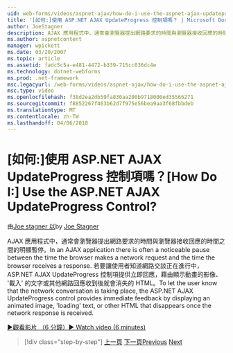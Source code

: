 ```yaml
---
uid: web-forms/videos/aspnet-ajax/how-do-i-use-the-aspnet-ajax-updateprogress-control
title: '[如何:]使用 ASP.NET AJAX UpdateProgress 控制項嗎？ | Microsoft Docs'
author: JoeStagner
description: AJAX 應用程式中，通常會瀏覽器提出網路要求的時間與瀏覽器接收回應的時間之間的明顯暫停。 T...
ms.author: aspnetcontent
manager: wpickett
ms.date: 03/20/2007
ms.topic: article
ms.assetid: fadc5c5a-e481-4472-b339-715cc036dc4e
ms.technology: dotnet-webforms
ms.prod: .net-framework
msc.legacyurl: /web-forms/videos/aspnet-ajax/how-do-i-use-the-aspnet-ajax-updateprogress-control
msc.type: video
ms.openlocfilehash: f38d2ea2db59fa830aa200b9718000ed35566271
ms.sourcegitcommit: f8852267f463b62d7f975e56bea9aa3f68fbbdeb
ms.translationtype: MT
ms.contentlocale: zh-TW
ms.lasthandoff: 04/06/2018
---
```

<a name="how-do-i-use-the-aspnet-ajax-updateprogress-control"></a><span data-ttu-id="aa51c-105">[如何:]使用 ASP.NET AJAX UpdateProgress 控制項嗎？</span><span class="sxs-lookup"><span data-stu-id="aa51c-105">[How Do I:] Use the ASP.NET AJAX UpdateProgress Control?</span></span>
====================
<span data-ttu-id="aa51c-106">由[Joe stagner 以](https://github.com/JoeStagner)</span><span class="sxs-lookup"><span data-stu-id="aa51c-106">by [Joe Stagner](https://github.com/JoeStagner)</span></span>

<span data-ttu-id="aa51c-107">AJAX 應用程式中，通常會瀏覽器提出網路要求的時間與瀏覽器接收回應的時間之間的明顯暫停。</span><span class="sxs-lookup"><span data-stu-id="aa51c-107">In an AJAX application there is often a noticeable pause between the time the browser makes a network request and the time the browser receives a response.</span></span> <span data-ttu-id="aa51c-108">若要讓使用者知道網路交談正在進行中，ASP.NET AJAX UpdateProgress 控制項提供立即回應，藉由顯示動畫的影像、 '載入' 的文字或其他網路回應收到後就會消失的 HTML。</span><span class="sxs-lookup"><span data-stu-id="aa51c-108">To let the user know that the network conversation is taking place, the ASP.NET AJAX UpdateProgress control provides immediate feedback by displaying an animated image, 'loading' text, or other HTML that disappears once the network response is received.</span></span>

[<span data-ttu-id="aa51c-109">&#9654;觀看影片 （6 分鐘）</span><span class="sxs-lookup"><span data-stu-id="aa51c-109">&#9654; Watch video (6 minutes)</span></span>](https://channel9.msdn.com/Blogs/ASP-NET-Site-Videos/how-do-i-use-the-aspnet-ajax-updateprogress-control)

> [!div class="step-by-step"]
> <span data-ttu-id="aa51c-110">[上一頁](how-do-i-implement-the-incremental-page-display-pattern-using-http-get-and-post.md)
> [下一頁](how-do-i-use-the-aspnet-ajax-history-control.md)</span><span class="sxs-lookup"><span data-stu-id="aa51c-110">[Previous](how-do-i-implement-the-incremental-page-display-pattern-using-http-get-and-post.md)
[Next](how-do-i-use-the-aspnet-ajax-history-control.md)</span></span>
